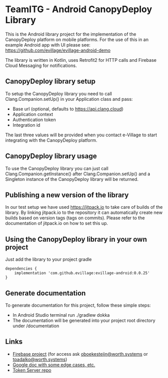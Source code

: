 # TeamITG - Android CanopyDeploy Library
This is the Android library project for the implementation of the CanopyDeploy platform on mobile platforms.
For the use of this in an example Android app with UI please see: https://github.com/evillage/evillage-android-demo

The library is written in Kotlin, uses Retrofit2 for HTTP calls and Firebase Cloud Messaging for notifications.

## CanopyDeploy library setup
To setup the CanopyDeploy library you need to call Clang.Companion.setUp() in your Application class and pass:
 * Base url (optional, defaults to https://api.clang.cloud)
 * Application context
 * Authentication token
 * Integration id 

The last three values will be provided when you contact e-Village to start integrating with the CanopyDeploy platform.

## CanopyDeploy library usage
To use the CanopyDeploy library you can just call Clang.Companion.getInstance() after Clang.Companion.setUp() and a Singleton instance of the CanopyDeploy library will be returned. 

## Publishing a new version of the library
In our test setup we have used https://jitpack.io to take care of builds of the library. By linking jitpack.io to the repository it can automatically create new builds based on version tags (tags on commits). Please refer to the documentation of jitpack.io on how to set this up.

## Using the CanopyDeploy library in your own project 
Just add the library to your project gradle

```
dependencies {
    implementation 'com.github.evillage:evillage-android:0.0.25'
}
```

## Generate documentation
To generate documentation for this project, follow these simple steps:

- In Android Studio terminal run ./gradlew dokka 
- The documentation will be generated into your project root directory under /documentation

## Links
* [Firebase project](https://console.firebase.google.com/project/test-a04ac/overview) (for access ask oboekesteijn@worth.systems or tpadalko@worth.systems)
* [Google doc with some edge cases, etc.](https://docs.google.com/document/d/1Nw7Ik1VY8Sz2PPtj86yaTUyZ9qnO__xaDHcRuk6Xsbk/edit?usp=sharing)
* [Token Server repo](https://github.com/evillage/evillage-token-server/src)

